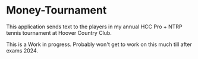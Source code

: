 # Money-Tournament
This application sends text to the players in my annual HCC Pro + NTRP tennis tournament at Hoover Country Club. 


This is a Work in progress. Probably won't get to work on this much till after exams 2024.
